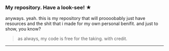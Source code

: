 ### My repository. Have a look-see! &starf;
anyways. yeah. this is my repository that will proooobably just have resources and the shit that i made for my own personal benifit. and just to show, you know? 
> as always, my code is free for the taking. with credit.
----